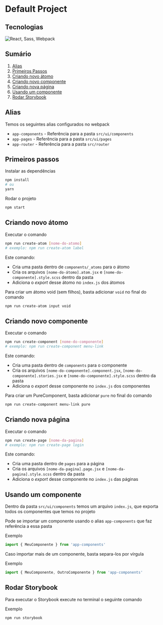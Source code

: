 # Default Project

## Tecnologias
<img src="https://i.imgur.com/CAA1pgG.png" title="React, Sass, Webpack" >

## Sumário
1. [Alias](#alias)
1. [Primeiros Passos](#primeiros-passos)
1. [Criando novo átomo](#criando-novo-átomo)
1. [Criando novo componente](#criando-novo-componente)
1. [Criando nova página](#criando-nova-página)
1. [Usando um componente](#usando-um-componente)
1. [Rodar Storybook](#rodar-storybook)

## Alias

Temos os seguintes alias configurados no webpack
- `app-components` - Referência para a pasta `src/ui/components`
- `app-pages` - Referência para a pasta `src/ui/pages`
- `app-router` - Referência para a pasta `src/router`

## Primeiros passos

Instalar as dependências
```bash
npm install
# ou
yarn
```

Rodar o projeto
```bash
npm start
```

## Criando novo átomo

Executar o comando
```bash
npm run create-atom [nome-do-atomo]
# exemplo: npm run create-atom label
```
Este comando:
- Cria uma pasta dentro de `components/_atoms` para o átomo
- Cria os arquivos `[nome-do-átomo].atom.jsx` e `[nome-do-componente].style.scss` dentro da pasta
- Adiciona o _export_ desse átomo no `index.js` dos átomos

Para criar um átomo void (sem filhos), basta adicionar `void` no final do comando
```bash
npm run create-atom input void
```

## Criando novo componente

Executar o comando
```bash
npm run create-component [nome-do-componente]
# exemplo: npm run create-component menu-link
```
Este comando:
- Cria uma pasta dentro de `components` para o componente
- Cria os arquivos `[nome-do-componente].component.jsx`, `[nome-do-componente].stories.jsx` e `[nome-do-componente].style.scss` dentro da pasta
- Adiciona o _export_ desse componente no `index.js` dos componentes

Para criar um PureComponent, basta adicionar `pure` no final do comando
```bash
npm run create-component menu-link pure
```

## Criando nova página

Executar o comando
```bash
npm run create-page [nome-da-pagina]
# exemplo: npm run create-page login
```
Este comando:
- Cria uma pasta dentro de `pages` para a página
- Cria os arquivos `[nome-da-pagina].page.jsx` e `[nome-da-pagina].style.scss` dentro da pasta
- Adiciona o _export_ desse componente no `index.js` das páginas

## Usando um componente

Dentro da pasta `src/ui/components` temos um arquivo `index.js`, que exporta todos os componentes que temos no projeto

Pode se importar um componente usando o alias `app-components` que faz referência a essa pasta

Exemplo
```js
import { MeuComponente } from 'app-components'
```

Caso importar mais de um componente, basta separa-los por vírgula

Exemplo
```js
import { MeuComponente, OutroComponente } from 'app-components'
```

## Rodar Storybook

Para executar o Storybook execute no terminal o seguinte comando

Exemplo
```bash
npm run storybook
```

